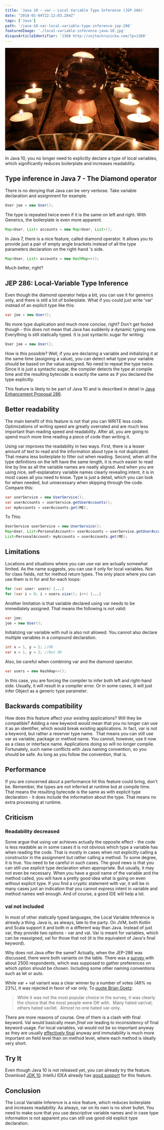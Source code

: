 ```yaml
---
title: 'Java 10 – var – Local Variable Type Inference (JEP-286)'
date: "2018-01-04T22:12:03.284Z"
tags: ['Java']
path: '/java-10-var-local-variable-type-inference-jep-286'
featuredImage: './local-variable-inference-java-10.jpg'
disqusArticleIdentifier: '1360 http://vojtechruzicka.com/?p=1360'
---
```

![java 10 var](./local-variable-inference-java-10.jpg)

In Java 10, you no longer need to explicitly declare a type of local variables, which significantly reduces boilerplate and increases readability.
<!--more-->

Type inference in Java 7 - The Diamond operator
-----------------------------------------------

There is no denying that Java can be very verbose. Take variable declaration and assignment for example.

```java
User joe = new User();
```

The type is repeated twice even if it is the same on left and right. With Generics, the boilerplate is even more apparent.

```java
Map<User, List> accounts = new Map<User, List>();
```

In Java 7, there is a nice feature, called diamond operator. It allows you to provide just a pair of empty angle brackets instead of all the type parameters declaration on the right-hand \'s side.

```java
Map<User, List> accounts = new HashMap<>();
```

Much better, right?

JEP 286: Local-Variable Type Inference
--------------------------------------

Even though the diamond operator helps a bit, you can use it for generics only, and there is still a lot of boilerplate. What if you could just write \'var\' instead of an explicit type like this:

```java
var joe = new User();
```

No more type duplication and much more concise, right? Don\'t get fooled though - this does not mean that Java has suddenly a dynamic typing now. Everything is still statically typed. It is just syntactic sugar for writing:

```java
User joe = new User();
```

How is this possible? Well, if you are declaring a variable and initializing it at the same time (assigning a value), you can detect what type your variable should be based on the value assigned. No need to repeat the type twice. Since it is just a syntactic sugar, the compiler detects the type at compile time and the resulting bytecode is exactly the same as if you declared the type explicitly.

This feature is likely to be part of Java 10 and is described in detail in [Java Enhancement Proposal 286](http://openjdk.java.net/jeps/286).

Better readability
------------------

The main benefit of this feature is not that you can WRITE less code. Optimizations of writing speed are greatly overrated and are much less important than reading speed and readability. After all, you are going to spend much more time reading a piece of code than writing it.

Using var improves the readability in two ways. First, there is a lesser amount of text to read and the information about type is not duplicated. That means less boilerplate to filter out when reading. Second, when all the type definitions on the left have the same length, it is much easier to read line by line as all the variable names are neatly aligned. And when you are using nice, self-explanatory variable names clearly revealing intent, it is in most cases all you need to know. Type is just a detail, which you can look for when needed, but unnecessary when skipping through the code. Compare this:

```java
var userService = new UserService();
var userAccounts = userService.getUserAccounts();
var myAccounts = userAccounts.get(ME);
```

To This:

```java
UserService userService = new UserService();
Map<User, List<PersonalAccount>> userAccounts = userService.getUserAccounts();
List<PersonalAccount> myAccounts = userAccounts.get(ME);
```

Limitations
-----------

Locations and situations where you can use var are actually somewhat limited. As the name suggests, you can use it only for local variables. Not for class fields, not for method return types. The only place where you can use them is in for and for-each loops:

```java
for (var user: users) {...}
for (var i = 0; i < users.size(); i++) {...}
```

Another limitation is that variable declared using var needs to be immediately assigned. That means the following is not valid:

```java
var joe;
joe = new User();
```

Initializing var variable with null is also not allowed. You cannot also declare multiple variables in a compound declaration.

```java
int x = 1, y = 2; //OK
var x = 1, y = 2; //Not OK
```

Also, be careful when combining var and the diamond operator.

```java
var users = new HashHap<>();
```

In this case, you are forcing the compiler to infer both left and right-hand side. Usually, it will result in a compiler error. Or in some cases, it will just infer Object as a generic type parameter.

Backwards compatibility
-----------------------

How does this feature affect your existing applications? Will they be compatible? Adding a new keyword would mean that you no longer can use it as an identifier, which would break existing applications. In fact, var is not a keyword, but rather a reserver type name.  That means you can still use var as variable, package or method name. You cannot, however, use it now as a class or interface name. Applications doing so will no longer compile. Fortunately, such name conflicts with Java naming convention, so you should be safe. As long as you follow the convention, that is.

Performance
-----------

If you are concerned about a performance hit this feature could bring, don\'t be. Remember, the types are not inferred at runtime but at compile time. That means the resulting bytecode is the same as with explicit type declaration - it does include the information about the type. That means no extra processing at runtime.

Criticism
---------

### Readability decreased

Some argue that using var achieves actually the opposite effect - the code is less readable as in some cases it is not obvious which type a variable has when reading the code. That is mostly in cases when not explicitly calling a constructor in the assignment but rather calling a method. To some degree, it is true. You need to be careful in such cases. The good news is that you can still use explicit type declaration when appropriate. But usually, it may not even be necessary. When you have a good name of the variable and the method called, you will have a pretty good idea what is going on even without explicit type. If you find a cryptic statement with var, it will be in many cases just an indication that you cannot express intent in variable and method names well enough. And of course, a good IDE will help a lot.

### val not included

In most of other statically typed languages, the Local Variable Inference is already a thing. Java is, as always, late to the party. On JVM, both Kotlin and Scala support it and both in a different way than Java. Instead of just var, they provide two options - var and val. Var is meant for variables, which can be reassigned, val for those that not (it is the equivalent of Java\'s final keyword).

Why does not Java offer the same? Actually, when the JEP-286 was discussed, there were both variants on the table. There was a [survey ](https://www.surveymonkey.com/results/SM-FLWGS5PW/)with about 2500 respondents, which was supposed to gather preferences on which option should be chosen. Including some other naming conventions such as let or auto.

While var + val variant was a clear winner by a number of votes (48% vs 23%), it was rejected in favor of var only. To [quote Brian Goetz](http://mail.openjdk.java.net/pipermail/platform-jep-discuss/2016-December/000066.html):

> While it was not the most popular choice in the survey, it was
> clearly the choice that the most people were OK with.  Many hated
> var/val; others hated var/let.  Almost no one hated var-only.

There are more reasons of course. One of them is a clash with final keyword. Val would basically mean *final var* leading to inconsistency of final keyword usage. For local variables, val would not be so important anyway as they are usually [effectively final](http://ilkinulas.github.io/programming/java/2016/03/27/effectively-final-java.html) anyway and immutability is much more important on field level than on method level, where each method is ideally very short.

Try It
------

Even though Java 10 is not released yet, you can already try the feature. Download [JDK 10](http://jdk.java.net/10/). IntelliJ IDEA already has [good support](https://blog.jetbrains.com/idea/2017/11/intellij-idea-2017-3-eap-brings-support-for-local-variable-type-inference/) for this feature.

Conclusion
----------

The Local Variable Inference is a nice feature, which reduces boilerplate and increases readability. As always, var on its own is no silver bullet. You need to make sure that you use descriptive variable names and in case type information is not apparent you can still use good old explicit type declaration.